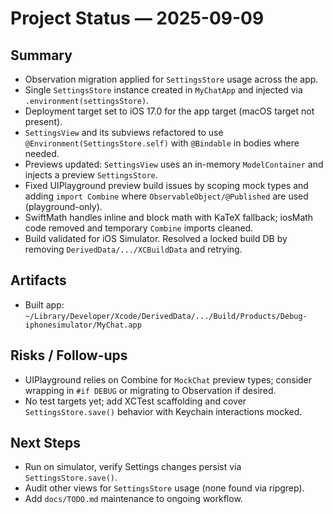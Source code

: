 # Project Status — 2025-09-09

## Summary
- Observation migration applied for `SettingsStore` usage across the app.
- Single `SettingsStore` instance created in `MyChatApp` and injected via `.environment(settingsStore)`.
- Deployment target set to iOS 17.0 for the app target (macOS target not present).
- `SettingsView` and its subviews refactored to use `@Environment(SettingsStore.self)` with `@Bindable` in bodies where needed.
- Previews updated: `SettingsView` uses an in-memory `ModelContainer` and injects a preview `SettingsStore`.
- Fixed UIPlayground preview build issues by scoping mock types and adding `import Combine` where `ObservableObject/@Published` are used (playground-only).
- SwiftMath handles inline and block math with KaTeX fallback; iosMath code removed and temporary `Combine` imports cleaned.
- Build validated for iOS Simulator. Resolved a locked build DB by removing `DerivedData/.../XCBuildData` and retrying.

## Artifacts
- Built app: `~/Library/Developer/Xcode/DerivedData/.../Build/Products/Debug-iphonesimulator/MyChat.app`

## Risks / Follow-ups
- UIPlayground relies on Combine for `MockChat` preview types; consider wrapping in `#if DEBUG` or migrating to Observation if desired.
- No test targets yet; add XCTest scaffolding and cover `SettingsStore.save()` behavior with Keychain interactions mocked.

## Next Steps
- Run on simulator, verify Settings changes persist via `SettingsStore.save()`.
- Audit other views for `SettingsStore` usage (none found via ripgrep).
- Add `docs/TODO.md` maintenance to ongoing workflow.
